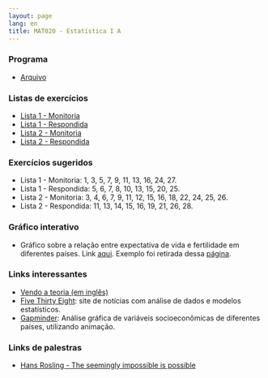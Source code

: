 ```yaml
---
layout: page
lang: en
title: MAT020 - Estatística I A
---
```

  
### Programa

* [Arquivo](Programa_MAT020.pdf)

### Listas de exercícios

* [Lista 1 - Monitoria](Lista1Monitoria.pdf)
* [Lista 1 - Respondida](Lista1Respondida.pdf)
* [Lista 2 - Monitoria](Lista2Monitoria.pdf)
* [Lista 2 - Respondida](Lista2Respondida.pdf)

### Exercícios sugeridos

* Lista 1 - Monitoria: 1, 3, 5, 7, 9, 11, 13, 16, 24, 27.
* Lista 1 - Respondida: 5, 6, 7, 8, 10, 13, 15, 20, 25.
* Lista 2 - Monitoria: 3, 4, 6, 7, 9, 11, 12, 15, 16, 18, 22, 24, 25, 26.
* Lista 2 - Respondida: 11, 13, 14, 15, 16, 19, 21, 26, 28.

### Gráfico interativo

* Gráfico sobre a relação entre expectativa de vida e fertilidade em diferentes países. Link [aqui](exemploGrafico.html). Exemplo foi retirada dessa  [página](http://www.magesblog.com/2016/04/new-r-package-to-access-world-bank-data.html).

### Links interessantes

* [Vendo a teoria (em inglês)](http://students.brown.edu/seeing-theory/index.html)
* [Five Thirty Eight](http://fivethirtyeight.com/): site de notícias com análise de dados e modelos estatísticos.
* [Gapminder](http://www.gapminder.org/tools/#_chart-type=bubbles): Análise gráfica de variáveis socioeconômicas de diferentes países, utilizando animação.

### Links de palestras 

* [Hans Rosling - The seemingly impossible is possible](https://www.gapminder.org/videos/hans-rosling-ted-talk-2007-seemingly-impossible-is-possible/)
